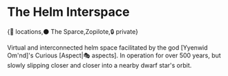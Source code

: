 # The Helm Interspace

{📍 locations,⚫ The Sparce,Zopilote,🔒 private}

Virtual and interconnected helm space facilitated by the god [Yyenwid Om'nd]'s Curious [Aspect|🎭 aspects]. In operation for over 500 years, but slowly slipping closer and closer into a nearby dwarf star's orbit.
